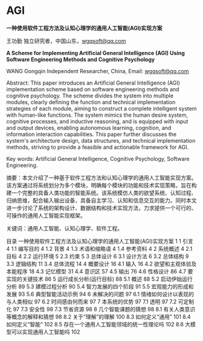 # AGI
**一种使用软件工程方法及认知心理学的通用人工智能(AGI)实现方案**

王功勤 
独立研究者，中国山东，wgqsoft@qq.com

**A Scheme for Implementing Artificial General Intelligence (AGI) Using Software Engineering Methods and Cognitive Psychology**

WANG Gongqin
Independent Researcher, China, Email: wgqsoft@qq.com

Abstract: This paper introduces an Artificial General Intelligence (AGI) implementation scheme based on software engineering methods and cognitive psychology. The scheme divides the system into multiple modules, clearly defining the function and technical implementation strategies of each module, aiming to construct a complete intelligent system with human-like functions. The system mimics the human desire system, cognitive processes, and inductive reasoning, and is equipped with input and output devices, enabling autonomous learning, cognition, and information interaction capabilities. This paper further discusses the system's architecture design, data structures, and technical implementation methods, striving to provide a feasible and actionable framework for AGI.

Key words: Artificial General Intelligence, Cognitive Psychology, Software Engineering.

摘要：本文介绍了一种基于软件工程方法和认知心理学的通用人工智能实现方案。该方案通过将系统划分为多个模块，明确每个模块的功能和技术实现策略，旨在构建一个完整的具备人类功能的智能系统。该系统模仿人类的欲望系统、认知过程、归纳思维，配合输入输出设备，具备自主学习、认知和信息交互的能力。同时本文进一步讨论了系统的架构设计、数据结构和技术实现方法，力求提供一个可行的、可操作的通用人工智能实现框架。

关键词：通用人工智能、认知心理学、软件工程。

目录
一种使用软件工程方法及认知心理学的通用人工智能(AGI)实现方案	1
1	引言	4
1.1	编写目的	4
1.2	背景	4
1.3	术语和缩略语	4
1.4	参考资料	4
2	系统概述	4
2.1	目标	4
2.2	运行环境	5
2.3 约束	5
3	总体设计	6
3.1	设计方法	6
3.2 总体结构	9
3.3 逻辑结构	11
3.4 总体流程	14
4	概要设计	16
4.1 输入	16
4.2 欲望和主观体验及本能程序	18
4.3 记忆模型	31
4.4 意识区	57
4.5 输出	76
4.6 性格设计	86
4.7 要实现的关键技术	86
5	运行成长分析(运行目标)	88
5.1 概述	88
5.2 启动伊始运行分析	89
5.3 建模过程分析	90
5.4 智力发展的四个阶段	91
5.5 宏观能力的形成和发展	93
5.6 典型智能活动示例	94
6	未解决的问题	97
6.1 情绪如何设计以表现的与人类相似	97
6.2 时间感由何而来	97
7	本系统的优势	97
7.1 透明	97
7.2 可定制化	97
7.3 安全性	98
7.3 节省资源	98
8	几个智能课题的猜想	98
8.1 有关人类意识等概念的解释和猜想	98
8.2 关于“理解”的理解	100
8.3 如何定义“通用”	101
8.4 如何定义“智能”	102
8.5 存在一个通用人工智能领域的统一性理论吗	102
8.6 大模型可以实现通用人工智能吗	102

